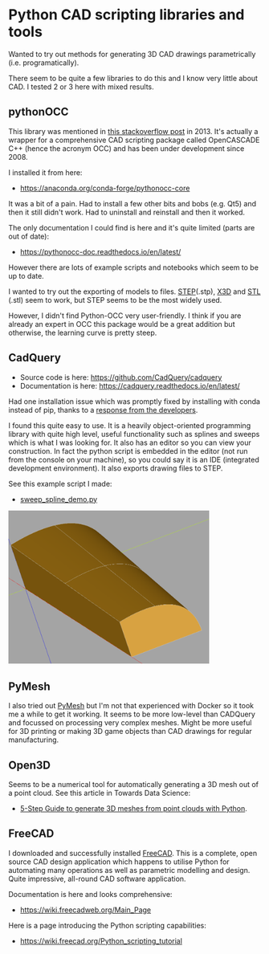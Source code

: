 # Python CAD scripting libraries and tools

Wanted to try out methods for generating 3D CAD drawings parametrically (i.e. programatically). 

There seem to be quite a few libraries to do this and I know very little about CAD.  I tested 2 or 3 here with mixed results.


## pythonOCC

This library was mentioned in [this stackoverflow post](https://stackoverflow.com/q/14519057/1609514) in 2013.  It's actually a wrapper for a comprehensive CAD scripting package called OpenCASCADE C++ (hence the acronym OCC) and has been under development since 2008.

I installed it from here:
 - https://anaconda.org/conda-forge/pythonocc-core

It was a bit of a pain. Had to install a few other bits and bobs (e.g. Qt5) and then it still didn't work.  Had to uninstall and reinstall and then it worked.

The only documentation I could find is here and it's quite limited (parts are out of date):
 - https://pythonocc-doc.readthedocs.io/en/latest/

However there are lots of example scripts and notebooks which seem to be up to date.

I wanted to try out the exporting of models to files. [STEP](https://en.wikipedia.org/wiki/ISO_10303-21)(.stp), [X3D](.x3d) and [STL](https://en.wikipedia.org/wiki/STL_(file_format)) (.stl) seem to work, but STEP seems to be the most widely used.

However, I didn't find Python-OCC very user-friendly.  I think if you are already an expert in OCC this package would be a great addition but otherwise, the learning curve is pretty steep.

## CadQuery

- Source code is here: https://github.com/CadQuery/cadquery
- Documentation is here: https://cadquery.readthedocs.io/en/latest/

Had one installation issue which was promptly fixed by installing with conda instead of pip, thanks to a [response from the developers](https://github.com/CadQuery/cadquery/issues/1174).

I found this quite easy to use.  It is a heavily object-oriented programming library with quite high level, useful functionality such as splines and sweeps which is what I was looking for.  It also has an editor so you can view your construction.  In fact the python script is embedded in the editor (not run from the console on your machine), so you could say it is an IDE (integrated development environment).  It also exports drawing files to STEP.

See this example script I made:
 - [sweep_spline_demo.py](sweep_spline_demo.py)
 
<img src="images/cad-object-3d-view.png" width=400>

## PyMesh

I also tried out [PyMesh](https://pymesh.readthedocs.io/en/latest/) but I'm not that experienced with Docker so it took me a while to get it working.  It seems to be more low-level than CADQuery and focussed on processing very complex meshes.  Might be more useful for 3D printing or making 3D game objects than CAD drawings for regular manufacturing.


## Open3D

Seems to be a numerical tool for automatically generating a 3D mesh out of a point cloud.  See this article in Towards Data Science:
- [5-Step Guide to generate 3D meshes from point clouds with Python](https://towardsdatascience.com/5-step-guide-to-generate-3d-meshes-from-point-clouds-with-python-36bad397d8ba).

## FreeCAD

I downloaded and successfully installed [FreeCAD](https://www.freecadweb.org). This is a complete, open source CAD design application which happens to utilise Python for automating many operations as well as parametric modelling and design.  Quite impressive, all-round CAD software application.

Documentation is here and looks comprehensive:
 - https://wiki.freecadweb.org/Main_Page

Here is a page introducing the Python scripting capabilities:
 - https://wiki.freecad.org/Python_scripting_tutorial
 
